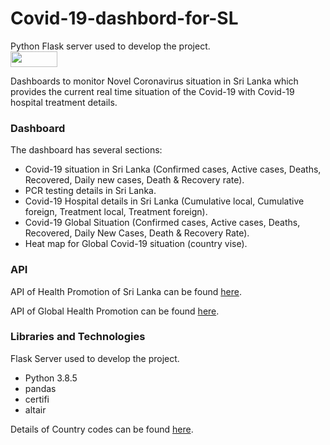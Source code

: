 # Covid-19-dashbord-for-SL
Python Flask server used to develop the project.<br>
<a href="https://flask.palletsprojects.com/en/1.1.x/"><img src= "https://github.com/nilupulmanodya/covid-19-dashbord-for-SL/blob/main/flask.png"  height="25" width = "75"></a>

<p>Dashboards to monitor Novel Coronavirus situation in Sri Lanka which provides the current real time situation of the Covid-19 with Covid-19 hospital treatment details. </P>

### Dashboard
<p>The dashboard has several sections:
  <ul>
    <li>Covid-19 situation in Sri Lanka (Confirmed cases, Active cases, Deaths, Recovered, Daily new cases, Death & Recovery rate).</li>   
    <li>PCR testing details in Sri Lanka.</li>
    <li>Covid-19 Hospital details in Sri Lanka (Cumulative local, Cumulative foreign, Treatment local, Treatment foreign).</li>
    <li>Covid-19 Global Situation (Confirmed cases, Active cases, Deaths, Recovered, Daily New Cases, Death & Recovery Rate).</li>
    <li>Heat map for Global Covid-19 situation (country vise).</li>
  </ul>
</p>



### API
<p>API of Health Promotion of Sri Lanka can be found <a href="https://hpb.health.gov.lk/api/get-current-statistical">here</a>.</p>
<p>API of Global Health Promotion can be found <a href="https://api.covid19api.com/summary">here</a>.</p>


### Libraries and Technologies
Flask Server used to develop the project.
<ul>
  <li>Python 3.8.5</li>
  <li>pandas</li>
  <li>certifi</li>
  <li>altair</li>
</ul>

<p>Details of Country codes can be found <a href="https://gist.githubusercontent.com/komasaru/9303029/raw/9ea6e5900715afec6ce4ff79a0c4102b09180ddd/iso_3166_1.csv">here</a>.</p>
